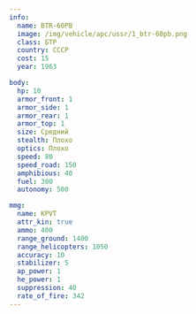 ```yaml
---
info:
  name: BTR-60PB
  image: /img/vehicle/apc/ussr/1_btr-60pb.png
  class: БТР
  country: СССР
  cost: 15
  year: 1963

body:
  hp: 10
  armor_front: 1
  armor_side: 1
  armor_rear: 1
  armor_top: 1
  size: Средний
  stealth: Плохо
  optics: Плохо
  speed: 80
  speed_road: 150
  amphibious: 40
  fuel: 300
  autonomy: 500

mmg:
  name: KPVT
  attr_kin: true
  ammo: 400
  range_ground: 1400
  range_helicopters: 1050
  accuracy: 10
  stabilizer: 5
  ap_power: 1
  he_power: 1
  suppression: 40
  rate_of_fire: 342
---
```

